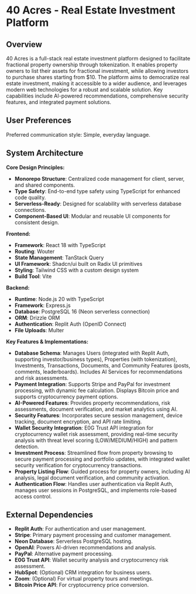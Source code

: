 # 40 Acres - Real Estate Investment Platform

## Overview
40 Acres is a full-stack real estate investment platform designed to facilitate fractional property ownership through tokenization. It enables property owners to list their assets for fractional investment, while allowing investors to purchase shares starting from $10. The platform aims to democratize real estate investment, making it accessible to a wider audience, and leverages modern web technologies for a robust and scalable solution. Key capabilities include AI-powered recommendations, comprehensive security features, and integrated payment solutions.

## User Preferences
Preferred communication style: Simple, everyday language.

## System Architecture
**Core Design Principles:**
- **Monorepo Structure**: Centralized code management for client, server, and shared components.
- **Type Safety**: End-to-end type safety using TypeScript for enhanced code quality.
- **Serverless-Ready**: Designed for scalability with serverless database connections.
- **Component-Based UI**: Modular and reusable UI components for consistent design.

**Frontend:**
- **Framework**: React 18 with TypeScript
- **Routing**: Wouter
- **State Management**: TanStack Query
- **UI Framework**: Shadcn/ui built on Radix UI primitives
- **Styling**: Tailwind CSS with a custom design system
- **Build Tool**: Vite

**Backend:**
- **Runtime**: Node.js 20 with TypeScript
- **Framework**: Express.js
- **Database**: PostgreSQL 16 (Neon serverless connection)
- **ORM**: Drizzle ORM
- **Authentication**: Replit Auth (OpenID Connect)
- **File Uploads**: Multer

**Key Features & Implementations:**
- **Database Schema**: Manages Users (integrated with Replit Auth, supporting investor/business types), Properties (with tokenization), Investments, Transactions, Documents, and Community Features (posts, comments, leaderboards). Includes AI Services for recommendations and risk assessments.
- **Payment Integration**: Supports Stripe and PayPal for investment processing, with dynamic fee calculation. Displays Bitcoin price and supports cryptocurrency payment options.
- **AI-Powered Features**: Provides property recommendations, risk assessments, document verification, and market analytics using AI.
- **Security Features**: Incorporates secure session management, device tracking, document encryption, and API rate limiting.
- **Wallet Security Integration**: E0G Trust API integration for cryptocurrency wallet risk assessment, providing real-time security analysis with threat level scoring (LOW/MEDIUM/HIGH) and pattern detection.
- **Investment Process**: Streamlined flow from property browsing to secure payment processing and portfolio updates, with integrated wallet security verification for cryptocurrency transactions.
- **Property Listing Flow**: Guided process for property owners, including AI analysis, legal document verification, and community activation.
- **Authentication Flow**: Handles user authentication via Replit Auth, manages user sessions in PostgreSQL, and implements role-based access control.

## External Dependencies
- **Replit Auth**: For authentication and user management.
- **Stripe**: Primary payment processing and customer management.
- **Neon Database**: Serverless PostgreSQL hosting.
- **OpenAI**: Powers AI-driven recommendations and analysis.
- **PayPal**: Alternative payment processing.
- **E0G Trust API**: Wallet security analysis and cryptocurrency risk assessment.
- **HubSpot**: (Optional) CRM integration for business users.
- **Zoom**: (Optional) For virtual property tours and meetings.
- **Bitcoin Price API**: For cryptocurrency price conversion.